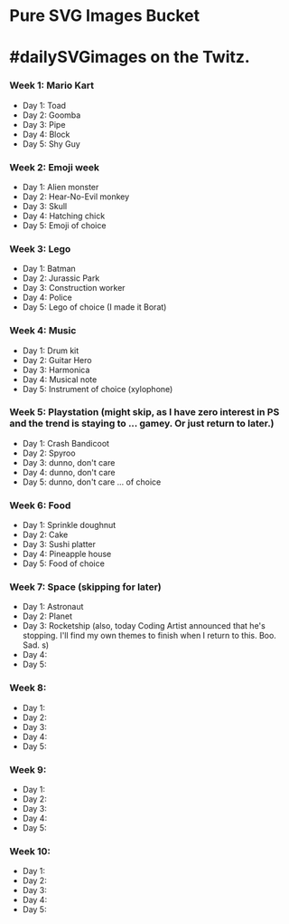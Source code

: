 # Pure SVG Images Bucket
# #dailySVGimages on the Twitz.

### Week 1: Mario Kart
* Day 1: Toad
* Day 2: Goomba
* Day 3: Pipe
* Day 4: Block
* Day 5: Shy Guy

### Week 2: Emoji week
* Day 1: Alien monster
* Day 2: Hear-No-Evil monkey
* Day 3: Skull
* Day 4: Hatching chick
* Day 5: Emoji of choice

### Week 3: Lego
* Day 1: Batman
* Day 2: Jurassic Park
* Day 3: Construction worker
* Day 4: Police
* Day 5: Lego of choice (I made it Borat)

### Week 4: Music
* Day 1: Drum kit
* Day 2: Guitar Hero 
* Day 3: Harmonica
* Day 4: Musical note
* Day 5: Instrument of choice (xylophone)

### Week 5: Playstation (might skip, as I have zero interest in PS and the trend is staying to ... gamey. Or just return to later.)
* Day 1: Crash Bandicoot
* Day 2: Spyroo
* Day 3: dunno, don't care
* Day 4: dunno, don't care
* Day 5: dunno, don't care ... of choice

### Week 6: Food
* Day 1: Sprinkle doughnut
* Day 2: Cake
* Day 3: Sushi platter
* Day 4: Pineapple house
* Day 5: Food of choice

### Week 7: Space (skipping for later)
* Day 1: Astronaut
* Day 2: Planet
* Day 3: Rocketship (also, today Coding Artist announced that he's stopping.
        I'll find my own themes to finish when I return to this. Boo. Sad. s)
* Day 4: 
* Day 5: 

### Week 8:
* Day 1: 
* Day 2: 
* Day 3: 
* Day 4: 
* Day 5: 

### Week 9:
* Day 1: 
* Day 2: 
* Day 3: 
* Day 4: 
* Day 5: 

### Week 10:
* Day 1: 
* Day 2: 
* Day 3: 
* Day 4: 
* Day 5: 

